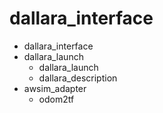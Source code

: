 # dallara_interface

- dallara_interface
- dallara_launch
  - dallara_launch
  - dallara_description
- awsim_adapter
  - odom2tf